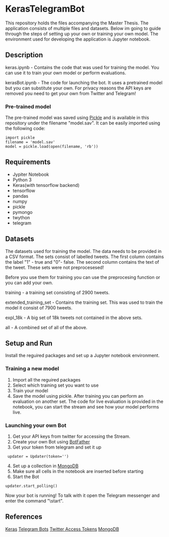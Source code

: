 # KerasTelegramBot
This repository holds the files accompanying the Master Thesis.
The application consists of multiple files and datasets.
Below im going to guide through the steps of setting up your own
or training your own model.
The environment used for developing the application is Jupyter notebook.
## Description
keras.ipynb - Contains the code that was used for training the model. You can use it to train your own model
or perform evaluations.

kerasBot.ipynb - The code for launching the bot. It uses a pretrained model but you can substitute your own. 
For privacy reasons the API keys are removed you need to get your own from Twitter and Telegram! 
### Pre-trained model
The pre-trained model was saved using [Pickle](https://machinelearningmastery.com/save-load-machine-learning-models-python-scikit-learn/) and is available in this repository under the filename "model.sav". It can be easily imported using the following code:
```
import pickle
filename = 'model.sav'
model = pickle.load(open(filename, 'rb'))
```
## Requirements
- Jypiter Notebook
- Python 3
- Keras(with tensorflow backend)
- tensorflow
- pandas
- numpy
- pickle
- pymongo
- twython
- telegram
## Datasets
The datasets used for training the model. The data needs to be provided in a CSV format.
The sets consist of labelled tweets. The first column contains the label "1" - true
and "0"- false. The second column contains the text of the tweet. These sets were 
not preprocesesed!

Before you use them for training you can use the preprocesing function or you can add your own.

training - a training set consisting of 2900 tweets.

extended_training_set - Contains the training set. This was used to train the model it consist of 7900 tweets.

expl_18k - A big set of 18k tweets not contained in the above sets.

all - A combined set of all of the above.
## Setup and Run
Install the reguired packages and set up a Jupyter notebook environment.
### Training a new model
1. Import all the reguired packages
2. Select which training set you want to use
3. Train your model
4. Save the model using pickle.
After training you can perform an evaluation on another set.
The code for live evaluation is provided in the notebook, you
can start the stream and see how your model performs live.
### Launching your own Bot
1. Get your API keys from twitter for accessing the Stream.
2. Create your own Bot using [BotFather](https://core.telegram.org/bots#6-botfather)
3. Get your token from telegram and set it up
```
 updater = Updater(token='')
 ```
4. Set up a collection in [MongoDB](https://docs.mongodb.com/manual/reference/method/db.createCollection/)
5. Make sure all cells in the notebook are inserted before starting
6. Start the Bot
```
updater.start_polling()
```
Now your bot is running!
To talk with it open the Telegram messenger
and enter the command "\start".

## References
[Keras](https://keras.io/)
[Telegram Bots](https://core.telegram.org/bots)
[Twitter Access Tokens](https://developer.twitter.com/en/docs/basics/authentication/guides/access-tokens.html)
[MongoDB](https://www.mongodb.com/)

